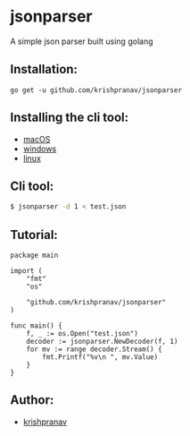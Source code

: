 # jsonparser
A simple json parser built using golang 

## Installation:
```
go get -u github.com/krishpranav/jsonparser
```

## Installing the cli tool:
- [macOS]()
- [windows]()
- [linux]()

## Cli tool:
```bash
$ jsonparser -d 1 < test.json
```

## Tutorial:
```golang
package main

import (
	"fmt"
	"os"

	"github.com/krishpranav/jsonparser"
)

func main() {
	f, _ := os.Open("test.json")
	decoder := jsonparser.NewDecoder(f, 1)
	for mv := range decoder.Stream() {
		fmt.Printf("%v\n ", mv.Value)
	}
}
```

## Author:
- [krishpranav](https://github.com/krishpranav)